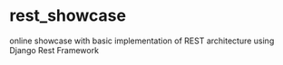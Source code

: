 # rest_showcase
online showcase with basic implementation of REST architecture using Django Rest Framework
